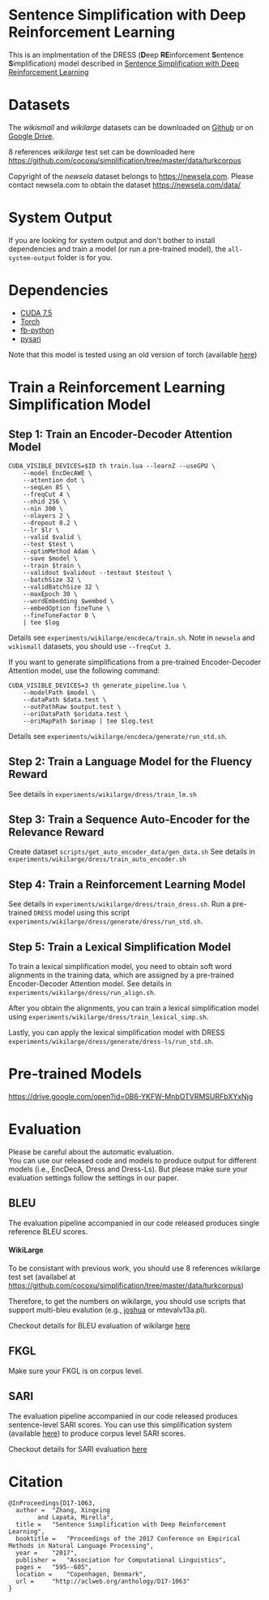 # Sentence Simplification with Deep Reinforcement Learning
This is an implmentation of the DRESS (**D**eep **RE**inforcement **S**entence **S**implification) model described in [Sentence Simplification with Deep Reinforcement Learning](http://aclweb.org/anthology/D/D17/D17-1062.pdf)


# Datasets
The *wikismall* and *wikilarge* datasets can be downloaded on [Github](https://github.com/louismartin/dress-data/raw/master/data-simplification.tar.bz2) or on [Google Drive](https://drive.google.com/open?id=0B6-YKFW-MnbOYWxUMTBEZ1FBam8).

8 references *wikilarge* test set can be downloaded here https://github.com/cocoxu/simplification/tree/master/data/turkcorpus

Copyright of the *newsela* dataset belongs to https://newsela.com. Please contact newsela.com to obtain the dataset https://newsela.com/data/

# System Output
If you are looking for system output and don't bother to install dependencies and train a model (or run a pre-trained model), the ``all-system-output`` folder is for you.

# Dependencies
* [CUDA 7.5](http://www.nvidia.com/object/cuda_home_new.html)
* [Torch](https://github.com/torch)
* [fb-python](https://github.com/facebook/fblualib/tree/master/fblualib/python)
* [pysari](https://github.com/XingxingZhang/pysari)

Note that this model is tested using an old version of torch (available [here](https://drive.google.com/open?id=0B6-YKFW-MnbOZ0gxNk56MjhQWjA))


# Train a Reinforcement Learning Simplification Model

## Step 1: Train an Encoder-Decoder Attention Model
```
CUDA_VISIBLE_DEVICES=$ID th train.lua --learnZ --useGPU \
    --model EncDecAWE \
    --attention dot \
    --seqLen 85 \
    --freqCut 4 \
    --nhid 256 \
    --nin 300 \
    --nlayers 2 \
    --dropout 0.2 \
    --lr $lr \
    --valid $valid \
    --test $test \
    --optimMethod Adam \
    --save $model \
    --train $train \
    --validout $validout --testout $testout \
    --batchSize 32 \
    --validBatchSize 32 \
    --maxEpoch 30 \
    --wordEmbedding $wembed \
    --embedOption fineTune \
    --fineTuneFactor 0 \
    | tee $log
```
Details see `experiments/wikilarge/encdeca/train.sh`. Note in `newsela` and `wikismall` datasets, you should use `--freqCut 3`. 

If you want to generate simplifications from a pre-trained Encoder-Decoder Attention model, use the following command:
```
CUDA_VISIBLE_DEVICES=3 th generate_pipeline.lua \
    --modelPath $model \
    --dataPath $data.test \
    --outPathRaw $output.test \
    --oriDataPath $oridata.test \
    --oriMapPath $orimap | tee $log.test
```
Details see `experiments/wikilarge/encdeca/generate/run_std.sh`.

## Step 2: Train a Language Model for the Fluency Reward
See details in `experiments/wikilarge/dress/train_lm.sh`

## Step 3: Train a Sequence Auto-Encoder for the Relevance Reward
Create dataset `scripts/get_auto_encoder_data/gen_data.sh`
See details in `experiments/wikilarge/dress/train_auto_encoder.sh`

## Step 4: Train a Reinforcement Learning Model
See details in `experiments/wikilarge/dress/train_dress.sh`. Run a pre-trained `DRESS` model using this script `experiments/wikilarge/dress/generate/dress/run_std.sh`.

## Step 5: Train a Lexical Simplification Model 
To train a lexical simplification model, you need to obtain soft word alignments in the training data, which are assigned by a pre-trained Encoder-Decoder Attention model. See details in `experiments/wikilarge/dress/run_align.sh`.

After you obtain the alignments, you can train a lexical simplification model using `experiments/wikilarge/dress/train_lexical_simp.sh`.

Lastly, you can apply the lexical simplification model with DRESS `experiments/wikilarge/dress/generate/dress-ls/run_std.sh`.

# Pre-trained Models
https://drive.google.com/open?id=0B6-YKFW-MnbOTVRMSURFbXYxNjg

# Evaluation
Please be careful about the automatic evaluation. <br>
You can use our released code and models to produce output for different models (i.e., EncDecA, Dress and Dress-Ls). But please make sure your evaluation settings follow the settings in our paper.

## BLEU
The evaluation pipeline accompanied in our code released produces single reference BLEU scores. 

#### WikiLarge
To be consistant with previous work, you should use 8 references wikilarge test set (availabel at https://github.com/cocoxu/simplification/tree/master/data/turkcorpus)

Therefore, to get the numbers on wikilarge, you should use scripts that support multi-bleu evalution (e.g., [joshua](https://github.com/cocoxu/simplification/#the-text-simplificaiton-system) or mtevalv13a.pl).

Checkout details for BLEU evaluation of wikilarge [here](https://github.com/XingxingZhang/dress/tree/master/experiments/evaluation/BLEU)

## FKGL
Make sure your FKGL is on corpus level.

## SARI
The evaluation pipeline accompanied in our code released produces sentence-level SARI scores. You can use this simplification system (available [here](https://github.com/cocoxu/simplification/#the-text-simplificaiton-system)) to produce corpus level SARI scores.

Checkout details for SARI evaluation [here](https://github.com/XingxingZhang/dress/tree/master/experiments/evaluation/SARI)


# Citation
```
@InProceedings{D17-1063,
  author = 	"Zhang, Xingxing
		and Lapata, Mirella",
  title = 	"Sentence Simplification with Deep Reinforcement Learning",
  booktitle = 	"Proceedings of the 2017 Conference on Empirical Methods in Natural Language Processing",
  year = 	"2017",
  publisher = 	"Association for Computational Linguistics",
  pages = 	"595--605",
  location = 	"Copenhagen, Denmark",
  url = 	"http://aclweb.org/anthology/D17-1063"
}
```


